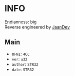 # INFO
Endianness: big  
Reverse engineered by [JaanDev](https://github.com/JaanDev)

## Main
* `OFNI`: `4CC`
* `ver`: `u32`
* `author`: `STR32`
* `date`: `STR32`